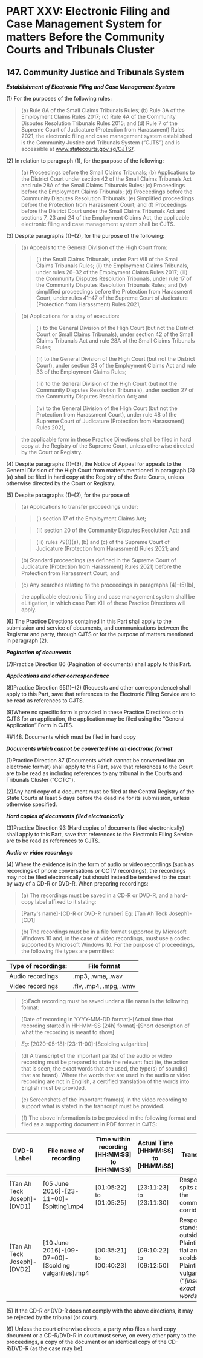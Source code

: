 # PART XXV: Electronic Filing and Case Management System for matters Before the Community Courts and Tribunals Cluster

## 147. Community Justice and Tribunals System 

**_Establishment of Electronic Filing and Case Management System_**

(1)	For the purposes of the following rules:
> (a) Rule 8A of the Small Claims Tribunals Rules;
> (b) Rule 3A of the Employment Claims Rules 2017;
> (c) Rule 4A of the Community Disputes Resolution Tribunals Rules 2015; and
> (d) Rule 7 of the Supreme Court of Judicature (Protection from Harassment) Rules 2021,
>the electronic filing and case management system established is the Community Justice and Tribunals System (“CJTS”) and is accessible at www.statecourts.gov.sg/CJTS/.

(2) In relation to paragraph (1), for the purpose of the following:
>(a) Proceedings before the Small Claims Tribunals;
>(b) Applications to the District Court under section 42 of the Small Claims Tribunals Act and rule 28A of the Small Claims Tribunals Rules;
>(c) Proceedings before the Employment Claims Tribunals;
>(d) Proceedings before the Community Disputes Resolution Tribunals;
>(e) Simplified proceedings before the Protection from Harassment Court; and
>(f) Proceedings before the District Court under the Small Claims Tribunals Act and sections 7, 23 and 24 of the Employment Claims Act,
> the applicable electronic filing and case management system shall be CJTS.

(3) Despite paragraphs (1)–(2), for the purpose of the following:
> (a) Appeals to the General Division of the High Court from:
>> (i) the Small Claims Tribunals, under Part VIII of the Small Claims Tribunals Rules;
>> (ii) the Employment Claims Tribunals, under rules 26–32 of the Employment Claims Rules 2017;
>> (iii) the Community Disputes Resolution Tribunals, under rule 17 of the Community Disputes Resolution Tribunals Rules; and
>> (iv) simplified proceedings before the Protection from Harassment Court, under rules 41–47 of the Supreme Court of Judicature (Protection from Harassment) Rules 2021;

>(b) Applications for a stay of execution:
>>(i) to the General Division of the High Court (but not the District Court or Small Claims Tribunals), under section 42 of the Small Claims Tribunals Act and rule 28A of the Small Claims Tribunals Rules;

>>(ii) to the General Division of the High Court (but not the District Court), under section 24 of the Employment Claims Act and rule 33 of the Employment Claims Rules;

>>(iii) to the General Division of the High Court (but not the Community Disputes Resolution Tribunals), under section 27 of the Community Disputes Resolution Act; and

>>(iv) to the General Division of the High Court (but not the Protection from Harassment Court), under rule 48 of the Supreme Court of Judicature (Protection from Harassment) Rules 2021,

>the applicable form in these Practice Directions shall be filed in hard copy at the Registry of the Supreme Court, unless otherwise directed by the Court or Registry.

(4) Despite paragraphs (1)–(3), the Notice of Appeal for appeals to the General Division of the High Court from matters mentioned in paragraph (3)(a) shall be filed in hard copy at the Registry of the State Courts, unless otherwise directed by the Court or Registry.

(5) Despite paragraphs (1)–(2), for the purpose of:
>(a) Applications to transfer proceedings under:

>>(i) section 17 of the Employment Claims Act;

>>(ii) section 20 of the Community Disputes Resolution Act; and

>>(iii) rules 79(1)(a), (b) and (c) of the Supreme Court of Judicature (Protection from Harassment) Rules 2021; and

>(b) Standard proceedings (as defined in the Supreme Court of Judicature (Protection from Harassment) Rules 2021) before the Protection from Harassment Court; and

>(c) Any searches relating to the proceedings in paragraphs (4)–(5)(b),

>the applicable electronic filing and case management system shall be eLitigation, in which case Part XIII of these Practice Directions will apply.

(6) The Practice Directions contained in this Part shall apply to the submission and service of documents, and communications between the Registrar and party, through CJTS or for the purpose of matters mentioned in paragraph (2).

**_Pagination of documents_**

(7)Practice Direction 86 (Pagination of documents) shall apply to this Part.

**_Applications and other correspondence_**

(8)Practice Direction 95(1)–(2) (Requests and other correspondence) shall apply to this Part, save that references to the Electronic Filing Service are to be read as references to CJTS.

(9)Where no specific form is provided in these Practice Directions or in CJTS for an application, the application may be filed using the “General Application” Form in CJTS.  

##148. Documents which must be filed in hard copy

**_Documents which cannot be converted into an electronic format_**

(1)Practice Direction 87 (Documents which cannot be converted into an electronic format) shall apply to this Part, save that references to the Court are to be read as including references to any tribunal in the Courts and Tribunals Cluster (“CCTC”). 

(2)Any hard copy of a document must be filed at the Central Registry of the State Courts at least 5 days before the deadline for its submission, unless otherwise specified. 

**_Hard copies of documents filed electronically_**

(3)Practice Direction 93 (Hard copies of documents filed electronically) shall apply to this Part, save that references to the Electronic Filing Service are to be read as references to CJTS.

**_Audio or video recordings_**

(4) Where the evidence is in the form of audio or video recordings (such as recordings of phone conversations or CCTV recordings), the recordings may not be filed electronically but should instead be tendered to the court by way of a CD-R or DVD-R. When preparing recordings:

>(a) The recordings must be saved in a CD-R or DVD-R, and a hard-copy label affixed to it stating:

>[Party's name]-[CD-R or DVD-R number]
>Eg: [Tan Ah Teck Joseph]-[CD1]

>(b) The recordings must be in a file format supported by Microsoft Windows 10 and, in the case of video recordings, must use a codec supported by Microsoft Windows 10. For the purpose of proceedings, the following file types are permitted:

| Type of recordings:                                    | File format            |
|--------------------------------------------------------|------------------------|
| Audio recordings                                       | .mp3, .wma, .wav       |
| Video recordings                                       | .flv, .mp4, .mpg, .wmv |

>(c)Each recording must be saved under a file name in the following format:

>[Date of recording in YYYY-MM-DD format]-[Actual time that recording started in HH-MM-SS (24h) format]-[Short description of what the recording is meant to show] 

>_Eg_: [2020-05-18]-[23-11-00]-[Scolding vulgarities]

>(d) A transcript of the important part(s) of the audio or video recording must be prepared to state the relevant fact (ie, the action that is seen, the exact words that are used, the type(s) of sound(s) that are heard). Where the words that are used in the audio or video recording are not in English, a certified translation of the words into English must be provided.

>(e) Screenshots of the important frame(s) in the video recording to support what is stated in the transcript must be provided.

>(f) The above information is to be provided in the following format and filed as a supporting document in PDF format in CJTS:

| DVD-R Label                 | File name of recording                               | Time within recording [HH:MM:SS] to [HH:MM:SS]      | Actual Time [HH:MM:SS] to [HH:MM:SS]  | Transcript                                                                                               |
| --------------------------- |------------------------------------------------------|-----------------------------------------------------|---------------------------------------|----------------------------------------------------------------------------------------------------------|
| [Tan Ah Teck Joseph]-[DVD1] | [05 June 2016]-[23-11-00]-[Spitting].mp4             | [01:05:22] to [01:05:25]                            | [23:11:23] to [23:11:30]              | Respondent spits along the common corridor                                                               |
| [Tan Ah Teck Joseph]-[DVD2] | [10 June 2016]-[09-07-00]-[Scolding vulgarities].mp4 | [00:35:21] to [00:40:23]                            | [09:10:22] to [09:12:50]              | Respondent stands outside Plaintiff's flat and scolds Plaintiff vulgarities (“_[insert exact words]”_) |

(5) If the CD-R or DVD-R does not comply with the above directions, it may be rejected by the tribunal (or court).

(6) Unless the court otherwise directs, a party who files a hard copy document or a CD-R/DVD-R in court must serve, on every other party to the proceedings, a copy of the document or an identical copy of the CD-R/DVD-R (as the case may be).
